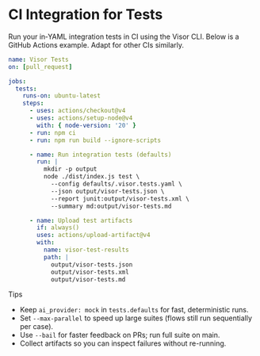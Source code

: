 # CI Integration for Tests

Run your in‑YAML integration tests in CI using the Visor CLI. Below is a GitHub Actions example. Adapt for other CIs similarly.

```yaml
name: Visor Tests
on: [pull_request]

jobs:
  tests:
    runs-on: ubuntu-latest
    steps:
      - uses: actions/checkout@v4
      - uses: actions/setup-node@v4
        with: { node-version: '20' }
      - run: npm ci
      - run: npm run build --ignore-scripts

      - name: Run integration tests (defaults)
        run: |
          mkdir -p output
          node ./dist/index.js test \
            --config defaults/.visor.tests.yaml \
            --json output/visor-tests.json \
            --report junit:output/visor-tests.xml \
            --summary md:output/visor-tests.md

      - name: Upload test artifacts
        if: always()
        uses: actions/upload-artifact@v4
        with:
          name: visor-test-results
          path: |
            output/visor-tests.json
            output/visor-tests.xml
            output/visor-tests.md
```

Tips
- Keep `ai_provider: mock` in `tests.defaults` for fast, deterministic runs.
- Set `--max-parallel` to speed up large suites (flows still run sequentially per case).
- Use `--bail` for faster feedback on PRs; run full suite on main.
- Collect artifacts so you can inspect failures without re-running.

